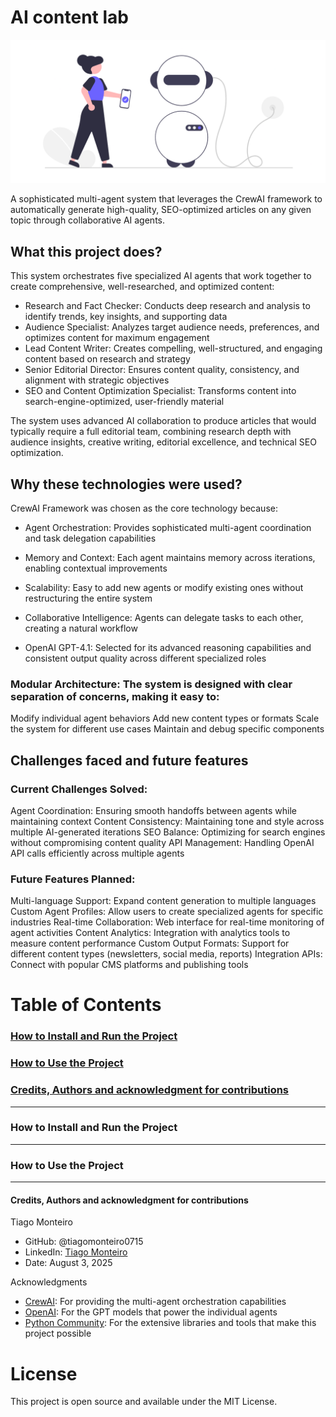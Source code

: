# AI content lab

![Image with a robot](https://github.com/tiagomonteiro0715/ai-content-lab/blob/main/undraw_artificial-intelligence_fuvd.png)

A sophisticated multi-agent system that leverages the CrewAI framework to automatically generate high-quality, SEO-optimized articles on any given topic through collaborative AI agents.


## What this project does?


This system orchestrates five specialized AI agents that work together to create comprehensive, well-researched, and optimized content:

- Research and Fact Checker: Conducts deep research and analysis to identify trends, key insights, and supporting data
- Audience Specialist: Analyzes target audience needs, preferences, and optimizes content for maximum engagement
- Lead Content Writer: Creates compelling, well-structured, and engaging content based on research and strategy
- Senior Editorial Director: Ensures content quality, consistency, and alignment with strategic objectives
- SEO and Content Optimization Specialist: Transforms content into search-engine-optimized, user-friendly material

The system uses advanced AI collaboration to produce articles that would typically require a full editorial team, combining research depth with audience insights, creative writing, editorial excellence, and technical SEO optimization.

## Why these technologies were used?

CrewAI Framework was chosen as the core technology because:

- Agent Orchestration: Provides sophisticated multi-agent coordination and task delegation capabilities
- Memory and Context: Each agent maintains memory across iterations, enabling contextual improvements
- Scalability: Easy to add new agents or modify existing ones without restructuring the entire system
- Collaborative Intelligence: Agents can delegate tasks to each other, creating a natural workflow

- OpenAI GPT-4.1: Selected for its advanced reasoning capabilities and consistent output quality across different specialized roles

### Modular Architecture: The system is designed with clear separation of concerns, making it easy to:

Modify individual agent behaviors
Add new content types or formats
Scale the system for different use cases
Maintain and debug specific components


## Challenges faced and future features

### Current Challenges Solved:

Agent Coordination: Ensuring smooth handoffs between agents while maintaining context
Content Consistency: Maintaining tone and style across multiple AI-generated iterations
SEO Balance: Optimizing for search engines without compromising content quality
API Management: Handling OpenAI API calls efficiently across multiple agents

### Future Features Planned:

Multi-language Support: Expand content generation to multiple languages
Custom Agent Profiles: Allow users to create specialized agents for specific industries
Real-time Collaboration: Web interface for real-time monitoring of agent activities
Content Analytics: Integration with analytics tools to measure content performance
Custom Output Formats: Support for different content types (newsletters, social media, reports)
Integration APIs: Connect with popular CMS platforms and publishing tools



# Table of Contents

### [ How to Install and Run the Project ](#How_to_install)

### [ How to Use the Project ](#How_to_use)

### [ Credits, Authors and acknowledgment for contributions ](#credits)

---

<a name="how_to_install"></a>

### How to Install and Run the Project




---

<a name="How_to_use">
  
### How to Use the Project




---

<a name="credits">

#### Credits, Authors and acknowledgment for contributions

Tiago Monteiro

- GitHub: @tiagomonteiro0715
- LinkedIn: [Tiago Monteiro](https://www.linkedin.com/in/tiago-monteiro-/)
- Date: August 3, 2025

Acknowledgments

- [CrewAI](https://www.crewai.com/): For providing the multi-agent orchestration capabilities
- [OpenAI](https://openai.com/): For the GPT models that power the individual agents
- [Python Community](https://www.python.org/): For the extensive libraries and tools that make this project possible


# License
This project is open source and available under the MIT License.
